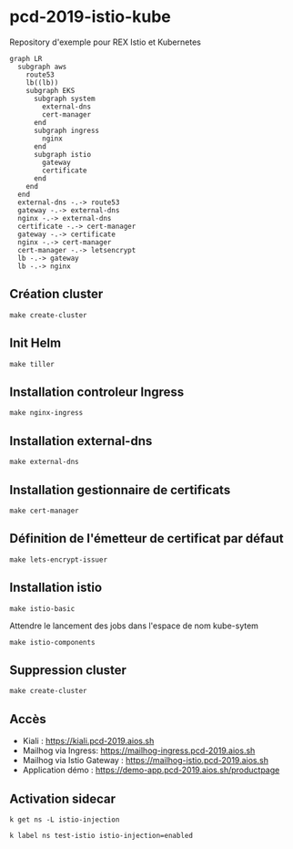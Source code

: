 # pcd-2019-istio-kube

Repository d'exemple pour REX Istio et Kubernetes


```mermaid
graph LR
  subgraph aws
    route53
    lb((lb))
    subgraph EKS
      subgraph system
        external-dns
        cert-manager
      end
      subgraph ingress
        nginx
      end
      subgraph istio
        gateway
        certificate
      end
    end
  end
  external-dns -.-> route53
  gateway -.-> external-dns
  nginx -.-> external-dns
  certificate -.-> cert-manager
  gateway -.-> certificate
  nginx -.-> cert-manager
  cert-manager -.-> letsencrypt
  lb -.-> gateway
  lb -.-> nginx
```

## Création cluster

    make create-cluster

## Init Helm

    make tiller

## Installation controleur Ingress

    make nginx-ingress

## Installation external-dns

    make external-dns

## Installation gestionnaire de certificats

    make cert-manager

## Définition de l'émetteur de certificat par défaut

    make lets-encrypt-issuer

## Installation istio

    make istio-basic

Attendre le lancement des jobs dans l'espace de nom kube-sytem

    make istio-components

## Suppression cluster

    make create-cluster

## Accès

- Kiali : https://kiali.pcd-2019.aios.sh
- Mailhog via Ingress: https://mailhog-ingress.pcd-2019.aios.sh
- Mailhog via Istio Gateway : https://mailhog-istio.pcd-2019.aios.sh
- Application démo : https://demo-app.pcd-2019.aios.sh/productpage

## Activation sidecar

    k get ns -L istio-injection

    k label ns test-istio istio-injection=enabled

